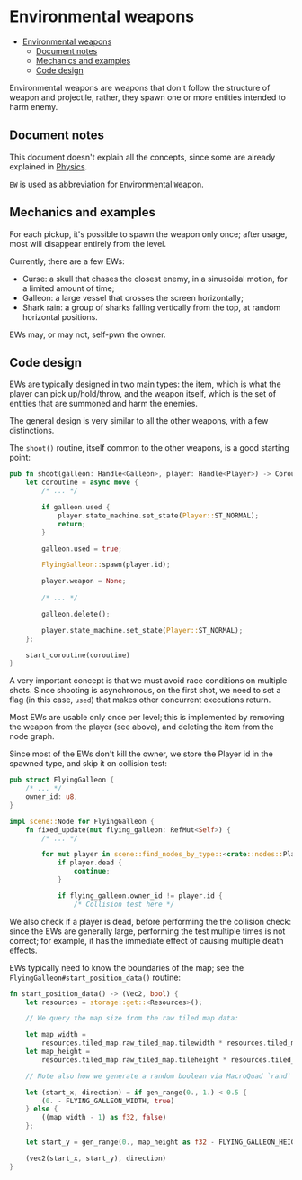 # Environmental weapons

- [Environmental weapons](#environmental-weapons)
  - [Document notes](#document-notes)
  - [Mechanics and examples](#mechanics-and-examples)
  - [Code design](#code-design)

Environmental weapons are weapons that don't follow the structure of weapon and projectile, rather, they spawn one or more entities intended to harm enemy.

## Document notes

This document doesn't explain all the concepts, since some are already explained in [Physics](physics.md).

`EW` is used as abbreviation for `E`nvironmental `W`eapon.

## Mechanics and examples

For each pickup, it's possible to spawn the weapon only once; after usage, most will disappear entirely from the level.

Currently, there are a few EWs:

- Curse: a skull that chases the closest enemy, in a sinusoidal motion, for a limited amount of time;
- Galleon: a large vessel that crosses the screen horizontally;
- Shark rain: a group of sharks falling vertically from the top, at random horizontal positions.

EWs may, or may not, self-pwn the owner.

## Code design

EWs are typically designed in two main types: the item, which is what the player can pick up/hold/throw, and the weapon itself, which is the set of entities that are summoned and harm the enemies.

The general design is very similar to all the other weapons, with a few distinctions.

The `shoot()` routine, itself common to the other weapons, is a good starting point:

```rs
pub fn shoot(galleon: Handle<Galleon>, player: Handle<Player>) -> Coroutine {
    let coroutine = async move {
        /* ... */

        if galleon.used {
            player.state_machine.set_state(Player::ST_NORMAL);
            return;
        }

        galleon.used = true;

        FlyingGalleon::spawn(player.id);

        player.weapon = None;
        
        /* ... */

        galleon.delete();

        player.state_machine.set_state(Player::ST_NORMAL);
    };

    start_coroutine(coroutine)
}
```

A very important concept is that we must avoid race conditions on multiple shots. Since shooting is asynchronous, on the first shot, we need to set a flag (in this case, `used`) that makes other concurrent executions return.

Most EWs are usable only once per level; this is implemented by removing the weapon from the player (see above), and deleting the item from the node graph.

Since most of the EWs don't kill the owner, we store the Player id in the spawned type, and skip it on collision test:

```rs
pub struct FlyingGalleon {
    /* ... */
    owner_id: u8,
}

impl scene::Node for FlyingGalleon {
    fn fixed_update(mut flying_galleon: RefMut<Self>) {
        /* ... */

        for mut player in scene::find_nodes_by_type::<crate::nodes::Player>() {
            if player.dead {
                continue;
            }

            if flying_galleon.owner_id != player.id {
                /* Collision test here */
```

We also check if a player is dead, before performing the the collision check: since the EWs are generally large, performing the test multiple times is not correct; for example, it has the immediate effect of causing multiple death effects.

EWs typically need to know the boundaries of the map; see the `FlyingGalleon#start_position_data()` routine:

```rs
fn start_position_data() -> (Vec2, bool) {
    let resources = storage::get::<Resources>();

    // We query the map size from the raw tiled map data:

    let map_width =
        resources.tiled_map.raw_tiled_map.tilewidth * resources.tiled_map.raw_tiled_map.width;
    let map_height =
        resources.tiled_map.raw_tiled_map.tileheight * resources.tiled_map.raw_tiled_map.height;

    // Note also how we generate a random boolean via MacroQuad `rand` APIs:

    let (start_x, direction) = if gen_range(0., 1.) < 0.5 {
        (0. - FLYING_GALLEON_WIDTH, true)
    } else {
        ((map_width - 1) as f32, false)
    };

    let start_y = gen_range(0., map_height as f32 - FLYING_GALLEON_HEIGHT);

    (vec2(start_x, start_y), direction)
}
```
